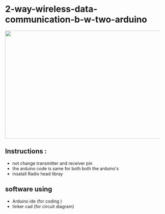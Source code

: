 # 2-way-wireless-data-communication-b-w-two-arduino

<p align = "center">
<img src="https://github.com/adithyahk46/2-way-wireless-data-communication-b-w-two-arduino/assets/113534275/2532e707-80b0-489c-9968-906b40e78b0e" width="600" height="350">
</p>



## Instructions :

   * not change transmitter and receiver pin 
   * the arduino code is same for both both the arduino's
   * insatall Radio head libray

## software using 
   * Arduino ide (for coding )
   * tinker cad (for circuit diagram)
